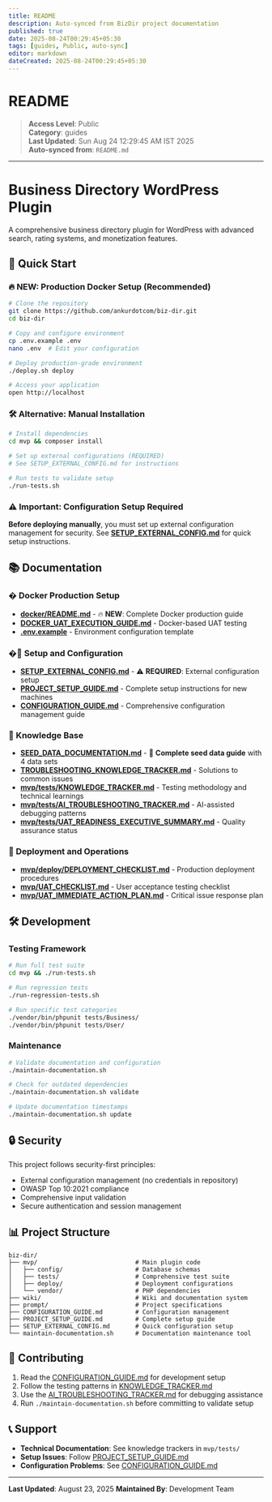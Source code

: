 ```yaml
---
title: README
description: Auto-synced from BizDir project documentation
published: true
date: 2025-08-24T00:29:45+05:30
tags: [guides, Public, auto-sync]
editor: markdown
dateCreated: 2025-08-24T00:29:45+05:30
---
```


# README

> **Access Level**: Public  
> **Category**: guides  
> **Last Updated**: Sun Aug 24 12:29:45 AM IST 2025  
> **Auto-synced from**: `README.md`

---

# Business Directory WordPress Plugin

A comprehensive business directory plugin for WordPress with advanced search, rating systems, and monetization features.

## 🚀 Quick Start

### 🔥 **NEW: Production Docker Setup (Recommended)**
```bash
# Clone the repository
git clone https://github.com/ankurdotcom/biz-dir.git
cd biz-dir

# Copy and configure environment
cp .env.example .env
nano .env  # Edit your configuration

# Deploy production-grade environment
./deploy.sh deploy

# Access your application
open http://localhost
```

### 🛠️ **Alternative: Manual Installation**
```bash
# Install dependencies
cd mvp && composer install

# Set up external configurations (REQUIRED)
# See SETUP_EXTERNAL_CONFIG.md for instructions

# Run tests to validate setup
./run-tests.sh
```

### ⚠️ Important: Configuration Setup Required
**Before deploying manually**, you must set up external configuration management for security. See **[SETUP_EXTERNAL_CONFIG.md](SETUP_EXTERNAL_CONFIG.md)** for quick setup instructions.

## 📚 Documentation

### � **Docker Production Setup** 
- **[docker/README.md](docker/README.md)** - 🔥 **NEW**: Complete Docker production guide
- **[DOCKER_UAT_EXECUTION_GUIDE.md](DOCKER_UAT_EXECUTION_GUIDE.md)** - Docker-based UAT testing
- **[.env.example](.env.example)** - Environment configuration template

### �🔧 Setup and Configuration
- **[SETUP_EXTERNAL_CONFIG.md](SETUP_EXTERNAL_CONFIG.md)** - ⚠️ **REQUIRED**: External configuration setup
- **[PROJECT_SETUP_GUIDE.md](PROJECT_SETUP_GUIDE.md)** - Complete setup instructions for new machines
- **[CONFIGURATION_GUIDE.md](CONFIGURATION_GUIDE.md)** - Comprehensive configuration management guide

### 🧠 Knowledge Base
- **[SEED_DATA_DOCUMENTATION.md](SEED_DATA_DOCUMENTATION.md)** - 🌱 **Complete seed data guide** with 4 data sets
- **[TROUBLESHOOTING_KNOWLEDGE_TRACKER.md](TROUBLESHOOTING_KNOWLEDGE_TRACKER.md)** - Solutions to common issues
- **[mvp/tests/KNOWLEDGE_TRACKER.md](mvp/tests/KNOWLEDGE_TRACKER.md)** - Testing methodology and technical learnings
- **[mvp/tests/AI_TROUBLESHOOTING_TRACKER.md](mvp/tests/AI_TROUBLESHOOTING_TRACKER.md)** - AI-assisted debugging patterns
- **[mvp/tests/UAT_READINESS_EXECUTIVE_SUMMARY.md](mvp/tests/UAT_READINESS_EXECUTIVE_SUMMARY.md)** - Quality assurance status

### 🚀 Deployment and Operations
- **[mvp/deploy/DEPLOYMENT_CHECKLIST.md](mvp/deploy/DEPLOYMENT_CHECKLIST.md)** - Production deployment procedures
- **[mvp/UAT_CHECKLIST.md](mvp/UAT_CHECKLIST.md)** - User acceptance testing checklist
- **[mvp/UAT_IMMEDIATE_ACTION_PLAN.md](mvp/UAT_IMMEDIATE_ACTION_PLAN.md)** - Critical issue response plan

## 🛠 Development

### Testing Framework
```bash
# Run full test suite
cd mvp && ./run-tests.sh

# Run regression tests
./run-regression-tests.sh

# Run specific test categories
./vendor/bin/phpunit tests/Business/
./vendor/bin/phpunit tests/User/
```

### Maintenance
```bash
# Validate documentation and configuration
./maintain-documentation.sh

# Check for outdated dependencies
./maintain-documentation.sh validate

# Update documentation timestamps
./maintain-documentation.sh update
```

## 🔒 Security

This project follows security-first principles:
- External configuration management (no credentials in repository)
- OWASP Top 10:2021 compliance
- Comprehensive input validation
- Secure authentication and session management

## 📊 Project Structure

```
biz-dir/
├── mvp/                           # Main plugin code
│   ├── config/                    # Database schemas
│   ├── tests/                     # Comprehensive test suite
│   ├── deploy/                    # Deployment configurations
│   └── vendor/                    # PHP dependencies
├── wiki/                          # Wiki and documentation system
├── prompt/                        # Project specifications
├── CONFIGURATION_GUIDE.md         # Configuration management
├── PROJECT_SETUP_GUIDE.md         # Complete setup guide
├── SETUP_EXTERNAL_CONFIG.md       # Quick configuration setup
└── maintain-documentation.sh      # Documentation maintenance tool
```

## 🤝 Contributing

1. Read the [CONFIGURATION_GUIDE.md](CONFIGURATION_GUIDE.md) for development setup
2. Follow the testing patterns in [KNOWLEDGE_TRACKER.md](mvp/tests/KNOWLEDGE_TRACKER.md)
3. Use the [AI_TROUBLESHOOTING_TRACKER.md](mvp/tests/AI_TROUBLESHOOTING_TRACKER.md) for debugging assistance
4. Run `./maintain-documentation.sh` before committing to validate setup

## 📞 Support

- **Technical Documentation**: See knowledge trackers in `mvp/tests/`
- **Setup Issues**: Follow [PROJECT_SETUP_GUIDE.md](PROJECT_SETUP_GUIDE.md)
- **Configuration Problems**: See [CONFIGURATION_GUIDE.md](CONFIGURATION_GUIDE.md)

---

**Last Updated**: August 23, 2025
**Maintained By**: Development Team
